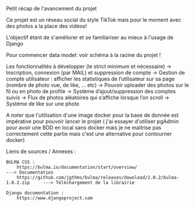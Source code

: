 Petit récap de l'avancement du projet

Ce projet est un réseau social du style TikTok mais pour le moment avec des photos a la place des vidéos!

L'objectif étant de s'améliorer et se familiariser au mieux à l'usage de Django

Pour commencer data model:
	voir schéma à la racine du projet !


Les fonctionnalités à développer (le strict minimum et nécessaire)
	->	Inscription, connexion (par MAIL) et suppression de compte
	-> 	Gestion de compte utilisateur : afficher les statistiques de l’utilisateur sur sa page (nombre de photo vue, de like, ... etc)
	-> 	Pouvoir uploader des photos sur le fil ou en photo de profile
	-> 	Système d’ajout/suppression des comptes suivis
	-> 	Flux de photos aléatoires qui s’affiche lorsque l’on scroll
	-> 	Système de like sur une photo



A noter que l'utilisation d'une image docker pour la base de donnée est impérative pour pouvoir lancer le projet ( j'ai essayer d'utiliser pgAdmin pour avoir une BDD en local sans docker mais je ne maitrise pas correctement cette partie mais c'est une alternative pour contourner docker)

Liens de sources / Annexes :

	BULMA CSS :
		https://bulma.io/documentation/start/overview/  							---> Documentation
		https://github.com/jgthms/bulma/releases/download/1.0.2/bulma-1.0.2.zip  	---> Téléchargement de la librairie

	Django documentation :
		https://www.djangoproject.com
